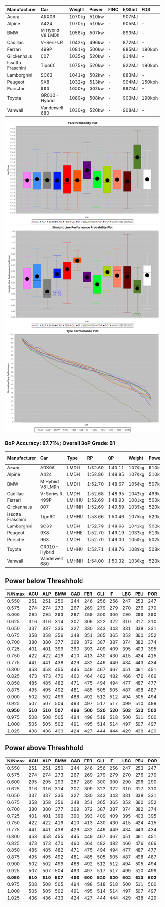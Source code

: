 |Manufacturer|Car|Weight|Power|PINC|E/Stint|FDS|
|:-|:-|:-|:-|:-|:-|:-|
|Acura|ARX06|1070kg|510kw|-|907MJ|-|
|Alpine|A424|1070kg|510kw|-|905MJ|-|
|BMW|M Hybrid V8 LMDh|1058kg|507kw|-|893MJ|-|
|Cadillac|V-Series.R|1042kg|496kw|-|872MJ|-|
|Ferrari|499P|1081kg|500kw|-|885MJ|190kph|
|Glickenhaus|007|1035kg|520kw|-|914MJ|-|
|Issotta Fraschini|Tipo6C|1075kg|520kw|-|922MJ|190kph|
|Lamborghini|SC63|1041kg|502kw|-|883MJ|-|
|Peugeot|9X8|1032kg|513kw|-|904MJ|150kph|
|Porsche|963|1050kg|502kw|-|887MJ|-|
|Toyota|GR010 - Hybrid|1089kg|508kw|-|903MJ|190kph|
|Vanwall|Vanderwell 680|1030kg|520kw|-|908MJ|-|

![PACECHART](./IMG/ACOMETHOD.png)
![STRAIGHTLINEPERFORMANCECHART](./IMG/ACOMETHOD_sp.png)
![TYREPERFORMANCECHART](./IMG/ACOMETHOD_tw.png)

### BoP Accuracy: 87.71%; Overall BoP Grade: B1
|Manufacturer|Car|Type|RP|QP|Weight|Power¹|Threshhold|PINC|Power²|E/Stint|AVG Vmax|FDS|RDLC|L/Stint|BOP-Grade|ModelAccuracy|ModelPoints|Match%|
|:-|:-|:-|:-|:-|:-|:-|:-|:-|:-|:-|:-|:-|:-|:-|:-|:-|:-|:-|
|Acura|ARX06|LMDH|1:52.69|1:49.11|1070kg|510kw|210.0kph|-|510kw|907MJ|277.66kph|-|1.00|29|-C1|100.00%|995|77.09%|
|Alpine|A424|LMDH|1:52.86|1:48.85|1070kg|510kw|210.0kph|-|510kw|905MJ|278.27kph|-|1.00|29|~A1|81.46%|523|100.00%|
|BMW|M Hybrid V8 LMDh|LMDH|1:52.70|1:48.67|1058kg|507kw|210.0kph|-|507kw|893MJ|274.60kph|-|1.02|29|-A2|98.60%|1690|91.43%|
|Cadillac|V-Series.R|LMDH|1:52.68|1:48.95|1042kg|496kw|210.0kph|-|496kw|872MJ|278.03kph|-|1.02|29|-A2|98.38%|1765|91.81%|
|Ferrari|499P|LMHHU|1:52.69|1:48.93|1081kg|500kw|210.0kph|-|500kw|885MJ|279.02kph|190kph|1.01|29|~A1|92.24%|2247|95.14%|
|Glickenhaus|007|LMHNH|1:52.69|1:49.59|1035kg|520kw|210.0kph|-|520kw|914MJ|284.18kph|-|0.95|29|+A2|96.18%|554|91.45%|
|Issotta Fraschini|Tipo6C|LMHHU|1:53.66|1:50.46|1075kg|520kw|210.0kph|-|520kw|922MJ|278.56kph|190kph|1.03|29|+E1|66.67%|96|57.12%|
|Lamborghini|SC63|LMDH|1:52.79|1:48.66|1041kg|502kw|210.0kph|-|502kw|883MJ|276.67kph|-|1.05|29|~A1|96.77%|419|97.11%|
|Peugeot|9X8|LMHHE|1:52.70|1:49.19|1032kg|513kw|210.0kph|-|513kw|904MJ|280.32kph|150kph|1.03|29|~A1|87.65%|1795|98.25%|
|Porsche|963|LMDH|1:52.70|1:49.00|1050kg|502kw|210.0kph|-|502kw|887MJ|278.59kph|-|1.02|29|-A2|96.81%|5438|93.68%|
|Toyota|GR010 - Hybrid|LMHHU|1:52.71|1:48.76|1089kg|508kw|210.0kph|-|508kw|903MJ|277.47kph|190kph|1.01|29|~A1|86.04%|1751|99.50%|
|Vanwall|Vanderwell 680|LMHNH|1:54.00|1:50.32|1030kg|520kw|210.0kph|-|520kw|908MJ|276.44kph|-|1.01|29|+E1|91.42%|501|59.89%|

## Power below Threshhold
|N/Nmax|ACU|ALP|BMW|CAD|FER|GLI|IF|LBG|PEU|POR|TOY|VAN|
|:-|:-|:-|:-|:-|:-|:-|:-|:-|:-|:-|:-|:-|
|0.550|251|251|250|244|246|256|256|247|253|247|250|256|
|0.575|274|274|273|267|269|279|279|270|276|270|273|279|
|0.600|295|295|293|287|289|300|300|290|296|290|293|300|
|0.625|316|316|314|307|309|322|322|310|317|310|314|322|
|0.650|337|337|335|327|330|343|343|331|338|331|335|343|
|0.675|358|358|356|348|351|365|365|352|360|352|357|365|
|0.700|380|380|377|369|372|387|387|374|382|374|378|387|
|0.725|401|401|399|390|393|409|409|395|403|395|399|409|
|0.750|422|422|419|410|413|430|430|415|424|415|420|430|
|0.775|441|441|438|429|432|449|449|434|443|434|439|449|
|0.800|458|458|455|445|449|467|467|451|461|451|456|467|
|0.825|473|473|470|460|464|482|482|466|476|466|471|482|
|0.850|485|485|482|471|475|494|494|477|487|477|483|494|
|0.875|495|495|492|481|485|505|505|487|498|487|493|505|
|0.900|502|502|499|488|492|512|512|494|505|494|500|512|
|0.925|507|507|504|493|497|517|517|499|510|499|505|517|
|**0.950**|**510**|**510**|**507**|**496**|**500**|**520**|**520**|**502**|**513**|**502**|**508**|**520**|
|0.975|508|508|505|494|498|518|518|500|511|500|506|518|
|1.000|505|505|502|491|495|514|514|497|507|497|503|514|
|1.025|436|436|433|424|427|444|444|429|438|429|434|444|

## Power above Threshhold
|N/Nmax|ACU|ALP|BMW|CAD|FER|GLI|IF|LBG|PEU|POR|TOY|VAN|
|:-|:-|:-|:-|:-|:-|:-|:-|:-|:-|:-|:-|:-|
|0.550|251|251|250|244|246|256|256|247|253|247|250|256|
|0.575|274|274|273|267|269|279|279|270|276|270|273|279|
|0.600|295|295|293|287|289|300|300|290|296|290|293|300|
|0.625|316|316|314|307|309|322|322|310|317|310|314|322|
|0.650|337|337|335|327|330|343|343|331|338|331|335|343|
|0.675|358|358|356|348|351|365|365|352|360|352|357|365|
|0.700|380|380|377|369|372|387|387|374|382|374|378|387|
|0.725|401|401|399|390|393|409|409|395|403|395|399|409|
|0.750|422|422|419|410|413|430|430|415|424|415|420|430|
|0.775|441|441|438|429|432|449|449|434|443|434|439|449|
|0.800|458|458|455|445|449|467|467|451|461|451|456|467|
|0.825|473|473|470|460|464|482|482|466|476|466|471|482|
|0.850|485|485|482|471|475|494|494|477|487|477|483|494|
|0.875|495|495|492|481|485|505|505|487|498|487|493|505|
|0.900|502|502|499|488|492|512|512|494|505|494|500|512|
|0.925|507|507|504|493|497|517|517|499|510|499|505|517|
|**0.950**|**510**|**510**|**507**|**496**|**500**|**520**|**520**|**502**|**513**|**502**|**508**|**520**|
|0.975|508|508|505|494|498|518|518|500|511|500|506|518|
|1.000|505|505|502|491|495|514|514|497|507|497|503|514|
|1.025|436|436|433|424|427|444|444|429|438|429|434|444|
